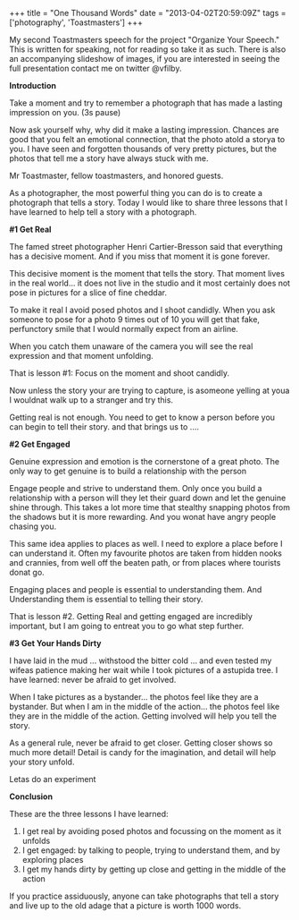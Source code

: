 +++
title = "One Thousand Words"
date = "2013-04-02T20:59:09Z"
tags = ['photography', 'Toastmasters']
+++

My second Toastmasters speech for the project "Organize Your Speech." This
is written for speaking, not for reading so take it as such. There is also
an accompanying slideshow of images, if you are interested in seeing the full
presentation contact me on twitter @vfilby.

  

**Introduction**  

Take a moment and try to remember a photograph that has made a lasting
impression on you. (3s pause)

Now ask yourself why, why did it make a lasting impression. Chances are good
that you felt an emotional connection, that the photo atold a storya to
you. I have seen and forgotten thousands of very pretty pictures, but the
photos that tell me a story have always stuck with me. 

Mr Toastmaster, fellow toastmasters, and honored guests.

As a photographer, the most powerful thing you can do is to create a
photograph that tells a story. Today I would like to share three lessons
that I have learned to help tell a story with a photograph.

**#1 Get Real**

The famed street photographer Henri Cartier-Bresson said that everything has a
decisive moment. And if you miss that moment it is gone forever.

This decisive moment is the moment that tells the story.  That moment lives
in the real world... it does not live in the studio and it most certainly does
not pose in pictures for a slice of fine cheddar. 

To make it real I avoid posed photos and I shoot candidly. When you ask
someone to pose for a photo 9 times out of 10 you will get that fake,
perfunctory smile that I would normally expect from an airline. 

When you catch them unaware of the camera you will see the real expression and
that moment unfolding.

That is lesson #1: Focus on the moment and shoot candidly.

Now unless the story your are trying to capture, is asomeone yelling at
youa I wouldnat walk up to a stranger and try this.

Getting real is not enough. You need to get to know a person before you can
begin to tell their story. and that brings us to ....

**#2 Get Engaged**

Genuine expression and emotion is the cornerstone of a great photo. The only
way to get genuine is to build a relationship with the person

Engage people and strive to understand them. Only once you build a
relationship with a person will they let their guard down and let the genuine
shine through. This takes a lot more time that stealthy snapping photos from
the shadows but it is more rewarding. And you wonat have angry people
chasing you.

This same idea applies to places as well. I need to explore a place before I
can understand it. Often my favourite photos are taken from hidden nooks and
crannies, from well off the beaten path, or from places where tourists donat
go. 

Engaging places and people is essential to understanding them. And
Understanding them is essential to telling their story. 

That is lesson #2. Getting Real and getting engaged are incredibly
important, but I am going to entreat you to go what step further.

**#3 Get Your Hands Dirty**

I have laid in the mud ... withstood the bitter cold ... and even tested my
wifeas patience making her wait while I took pictures of a astupida
tree. I have learned: never be afraid to get involved.

When I take pictures as a bystander... the photos feel like they are a
bystander. But when I am in the middle of the action... the photos feel like
they are in the middle of the action.  Getting involved will help you tell
the story.

As a general rule, never be afraid to get closer.  Getting closer shows so
much more detail! Detail is candy for the imagination, and detail will help
your story unfold.

Letas do an experiment 

**Conclusion**

These are the three lessons I have learned:

  1. I get real by avoiding posed photos and focussing on the moment as it unfolds
  2. I get engaged: by talking to people, trying to understand them, and by exploring places
  3. I get my hands dirty by getting up close and getting in the middle of the action

If you practice assiduously, anyone can take photographs that tell a story and
live up to the old adage that a picture is worth 1000 words.


